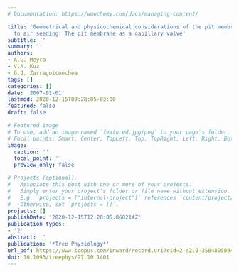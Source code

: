 ```yaml
---
# Documentation: https://wowchemy.com/docs/managing-content/

title: 'Geometrical and physicochemical considerations of the pit membrane in relation
  to air seeding: The pit membrane as a capillary valve'
subtitle: ''
summary: ''
authors:
- A.G. Meyra
- V.A. Kuz
- G.J. Zarragoicoechea
tags: []
categories: []
date: '2007-01-01'
lastmod: 2020-12-15T09:28:05-03:00
featured: false
draft: false

# Featured image
# To use, add an image named `featured.jpg/png` to your page's folder.
# Focal points: Smart, Center, TopLeft, Top, TopRight, Left, Right, BottomLeft, Bottom, BottomRight.
image:
  caption: ''
  focal_point: ''
  preview_only: false

# Projects (optional).
#   Associate this post with one or more of your projects.
#   Simply enter your project's folder or file name without extension.
#   E.g. `projects = ["internal-project"]` references `content/project/deep-learning/index.md`.
#   Otherwise, set `projects = []`.
projects: []
publishDate: '2020-12-15T12:28:05.868214Z'
publication_types:
- '2'
abstract: ''
publication: '*Tree Physiology*'
url_pdf: https://www.scopus.com/inward/record.uri?eid=2-s2.0-35848950947&doi=10.1093%2ftreephys%2f27.10.1401&partnerID=40&md5=4607569d121f4523d4317745688f24c3
doi: 10.1093/treephys/27.10.1401
---
```

